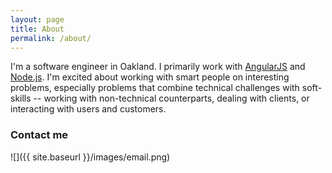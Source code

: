 ```yaml
---
layout: page
title: About
permalink: /about/
---
```


I'm a software engineer in Oakland. I primarily work with [AngularJS](https://angularjs.org/) and [Node.js](http://nodejs.org/). I'm excited about working with smart people on interesting problems, especially problems that combine technical challenges with soft-skills -- working with non-technical counterparts, dealing with clients, or interacting with users and customers.

### Contact me

![]({{ site.baseurl }}/images/email.png)